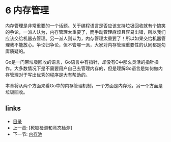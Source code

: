 # 6 内存管理

内存管理是非常重要的一个话题。关于编程语言是否应该支持垃圾回收就有个搞笑的争论，一派人认为，内存管理太重要了，而手动管理麻烦且容易出错，所以我们应该交给机器去管理。另一派人则认为，内存管理太重要了！所以如果交给机器管理我不能放心。争论归争论，但不管哪一派，大家对内存管理重要性的认同都是勿庸质疑的。

Go是一门带垃圾回收的语言，Go语言中有指针，却没有C中那么灵活的指针操作。大多数情况下是不需要用户自己去管理内存的，但是理解Go语言是如何做内存管理对于写出优秀的程序是大有帮助的。

本章将从两个方面来看Go中的内存管理机制，一个方面是内存池，另一个方面是垃圾回收。

## links
 * [目录](<preface.md>)
 * 上一章: [死锁检测和竞态检测]
 * 下一节: [内存池](<06.1.md>)
